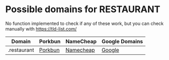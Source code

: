 # Possible domains for RESTAURANT

No function implemented to check if any of these work, but you can check manually with https://tld-list.com/

| Domain | Porkbun | NameCheap | Google Domains |
|---|---|---|---|
| .restaurant | [Porkbun](https://porkbun.com/checkout/search?prb=e814663da1&tlds=&idnLanguage=&search=search&q=.restaurant) | [Namecheap](https://www.namecheap.com/domains/registration/results/?domain=.restaurant) | [Google](https://domains.google.com/registrar/search?searchTerm=.restaurant) |
